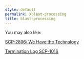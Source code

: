 ```yaml
---
style: default
permalink: Xblast-processing
title: blast-processing
---
```

You may also like:

[SCP-2806: We Have the Technology](http://scp-wiki.net/scp-2806)

[Termination Log SCP-1016](http://scp-wiki.net/termination-log-scp-1016)
